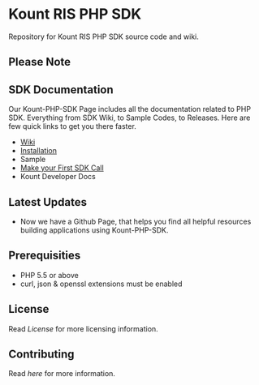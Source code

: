 # Kount RIS PHP SDK 
Repository for Kount RIS PHP SDK source code and wiki.

## Please Note

## SDK Documentation
Our Kount-PHP-SDK Page includes all the documentation related to PHP SDK. Everything from SDK Wiki, to Sample Codes, to Releases. Here are few quick links to get you there faster.
* [Wiki](https://github.com/Kount/kount-ris-php-sdk/wiki)
* [Installation](https://github.com/Kount/kount-ris-php-sdk/wiki/Installation)
* Sample
* [Make your First SDK Call](https://github.com/Kount/kount-ris-php-sdk/wiki/Making-First-Call)
* Kount Developer Docs

## Latest Updates
* Now we have a Github Page, that helps you find all helpful resources building applications using Kount-PHP-SDK.

## Prerequisities
* PHP 5.5 or above
* curl, json & openssl extensions must be enabled

## License
Read *License* for more licensing information.

## Contributing
Read *here* for more information.

